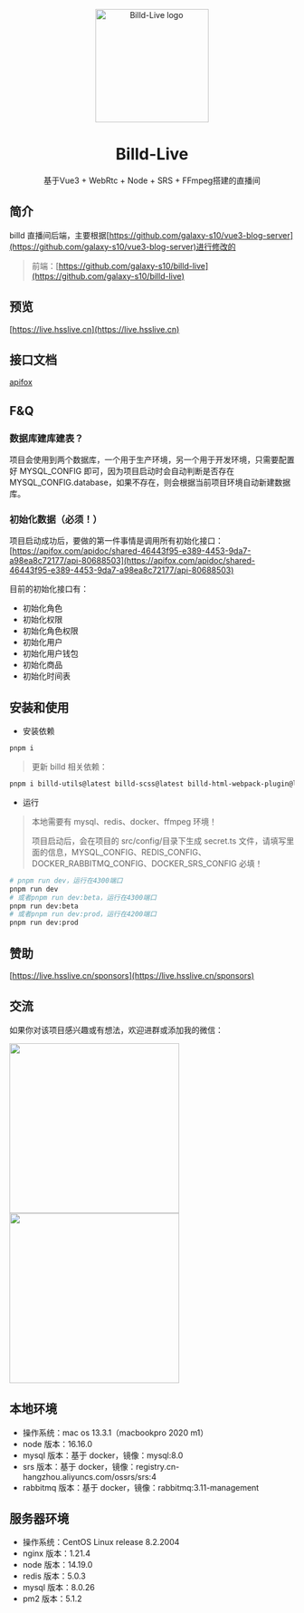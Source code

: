 <p align="center">
  <a href="https://live.hsslive.cn" target="_blank">
    <img
      width="200"
      src="https://resource.hsslive.cn/image/1613141138717Billd.webp"
      alt="Billd-Live logo"
    />
  </a>
</p>

<h1 align="center">
  Billd-Live
</h1>

<p align="center">
  基于Vue3 + WebRtc + Node + SRS + FFmpeg搭建的直播间
</p>

## 简介

billd 直播间后端，主要根据[https://github.com/galaxy-s10/vue3-blog-server](https://github.com/galaxy-s10/vue3-blog-server)进行修改的

> 前端：[https://github.com/galaxy-s10/billd-live](https://github.com/galaxy-s10/billd-live)

## 预览

[https://live.hsslive.cn](https://live.hsslive.cn)

## 接口文档

[apifox](https://www.apifox.cn/apidoc/shared-46443f95-e389-4453-9da7-a98ea8c72177)

## F&Q

### 数据库建库建表？

项目会使用到两个数据库，一个用于生产环境，另一个用于开发环境，只需要配置好 MYSQL_CONFIG 即可，因为项目启动时会自动判断是否存在 MYSQL_CONFIG.database，如果不存在，则会根据当前项目环境自动新建数据库。

### 初始化数据（必须！）

项目启动成功后，要做的第一件事情是调用所有初始化接口：[https://apifox.com/apidoc/shared-46443f95-e389-4453-9da7-a98ea8c72177/api-80688503](https://apifox.com/apidoc/shared-46443f95-e389-4453-9da7-a98ea8c72177/api-80688503)

目前的初始化接口有：

- 初始化角色
- 初始化权限
- 初始化角色权限
- 初始化用户
- 初始化用户钱包
- 初始化商品
- 初始化时间表

## 安装和使用

- 安装依赖

```bash
pnpm i
```

> 更新 billd 相关依赖：

```bash
pnpm i billd-utils@latest billd-scss@latest billd-html-webpack-plugin@latest billd-deploy@latest
```

- 运行

> 本地需要有 mysql、redis、docker、ffmpeg 环境！
>
> 项目启动后，会在项目的 src/config/目录下生成 secret.ts 文件，请填写里面的信息，MYSQL_CONFIG、REDIS_CONFIG、DOCKER_RABBITMQ_CONFIG、DOCKER_SRS_CONFIG 必填！

```bash
# pnpm run dev，运行在4300端口
pnpm run dev
# 或者pnpm run dev:beta，运行在4300端口
pnpm run dev:beta
# 或者pnpm run dev:prod，运行在4200端口
pnpm run dev:prod
```

## 赞助

[https://live.hsslive.cn/sponsors](https://live.hsslive.cn/sponsors)

## 交流

如果你对该项目感兴趣或有想法，欢迎进群或添加我的微信：

<div>
  <img
    src="https://resource.hsslive.cn/image/1443d854f04cd03980343ef3d003a427.webp" 
    style="height:300px"
    />
  <img
    src="https://resource.hsslive.cn/image/57c5b5598736e6e4f7e406ae503120f8.webp" 
    style="height:300px"
    />
</div>

## 本地环境

- 操作系统：mac os 13.3.1（macbookpro 2020 m1）
- node 版本：16.16.0
- mysql 版本：基于 docker，镜像：mysql:8.0
- srs 版本：基于 docker，镜像：registry.cn-hangzhou.aliyuncs.com/ossrs/srs:4
- rabbitmq 版本：基于 docker，镜像：rabbitmq:3.11-management

## 服务器环境

- 操作系统：CentOS Linux release 8.2.2004
- nginx 版本：1.21.4
- node 版本：14.19.0
- redis 版本：5.0.3
- mysql 版本：8.0.26
- pm2 版本：5.1.2
